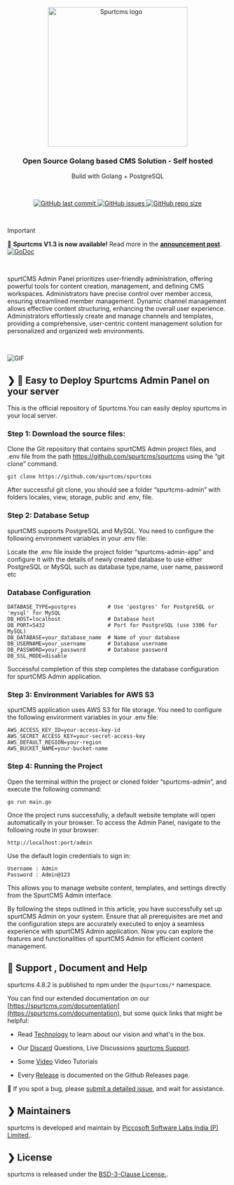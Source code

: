 
<p align="center">
  <a href="https://www.spurtcms.com/#gh-light-mode-only">
      <img src="https://spurtcms.com/public/img/SpurtCMSlogov1.2.1.svg" width="318px" alt="Spurtcms logo" />
  </a>
   
</p>
<h3 align="center">Open Source Golang based CMS Solution - Self hosted </h3>
<p align="center"> Build with Golang + PostgreSQL</p>


<br />
<p align="center">
  <a href="https://github.com/spurtcms/spurtcms/releases">
    <img src="https://img.shields.io/github/last-commit/spurtcms/spurtcms/main" alt="GitHub last commit" />
  

  </a>
  <a href="https://github.com/spurtcms/spurtcms/issues">
    <img src="https://img.shields.io/github/issues/spurtcms/spurtcms/main" alt="GitHub issues" />
    
  </a>

  <a href="https://github.com/spurtcms/spurtcms/releases">
    <img src="https://img.shields.io/github/repo-size/spurtcms/spurtcms" alt="GitHub repo size" />
             
  </a>
  


</p>
<br />

> [!IMPORTANT]
> 🎉 <strong>Spurtcms V1.3 is now available!</strong> Read more in the <a target="_blank" href="https://www.spurtcms.com/spurtcms-change-log" rel="dofollow"><strong>announcement post</strong></a>.[![GoDoc](https://godoc.org/github.com/spurtcms/block?status.svg)](https://pkg.go.dev/search?q=spurtcms)
<br />
<p>
spurtCMS Admin Panel prioritizes user-friendly administration, offering powerful tools for content creation, management, and defining CMS workspaces. Administrators have precise control over member access, ensuring streamlined member management. Dynamic channel management allows effective content structuring, enhancing the overall user experience. Administrators effortlessly create and manage channels and templates, providing a comprehensive, user-centric content management solution for personalized and organized web environments.
</p>
<br />

![GIF](https://dev.spurtcms.com/public/img/animated-gif-maker.gif)


## ❯  🚀 Easy to Deploy Spurtcms Admin Panel on your server

This is the official repository of Spurtcms.You can easily deploy spurtcms in your local server.

### Step 1: Download the source files:

Clone the Git repository that contains spurtCMS Admin project files, and .env file from the path https://github.com/spurtcms/spurtcms using the “git clone” command.

```
git clone https://github.com/spurtcms/spurtcms
```
After successful git clone, you should see a folder “spurtcms-admin” with folders locales, view, storage, public and  .env, file.


### Step 2: Database Setup

spurtCMS supports PostgreSQL and MySQL. You need to configure the following environment variables in your .env file:

Locate the .env file inside the project folder “spurtcms-admin-app” and configure it with the details of newly created database to use either PostgreSQL or MySQL such as database type,name, user name, password etc





### Database Configuration

```
DATABASE_TYPE=postgres          # Use 'postgres' for PostgreSQL or 'mysql' for MySQL
DB_HOST=localhost               # Database host
DB_PORT=5432                    # Port for PostgreSQL (use 3306 for MySQL)
DB_DATABASE=your_database_name  # Name of your database
DB_USERNAME=your_username       # Database username
DB_PASSWORD=your_password       # Database password
DB_SSL_MODE=disable

```






Successful completion of this step completes the database configuration for spurtCMS Admin application.

### Step 3: Environment Variables for AWS S3

spurtCMS application uses AWS S3 for file storage. You need to configure the following environment variables in your .env file:

```
AWS_ACCESS_KEY_ID=your-access-key-id
AWS_SECRET_ACCESS_KEY=your-secret-access-key
AWS_DEFAULT_REGION=your-region
AWS_BUCKET_NAME=your-bucket-name

```


### Step 4: Running the Project

Open the terminal within the project or cloned folder “spurtcms-admin”, and execute the following command:

```
go run main.go
```
Once the project runs successfully, a default website template will open automatically in your browser.
To access the Admin Panel, navigate to the following route in your browser:
```
http://localhost:port/admin
```
Use the default login credentials to sign in:

```
Username : Admin
Password : Admin@123
```

This allows you to manage website content, templates, and settings directly from the SpurtCMS Admin interface.

By following the steps outlined in this article, you have successfully set up spurtCMS Admin on your system. Ensure that all prerequisites are met and the configuration steps are accurately executed to enjoy a seamless experience with spurtCMS Admin application. Now you can explore the features and functionalities of spurtCMS Admin for efficient content management.

## 🤔 Support , Document and Help

spurtcms 4.8.2 is published to npm under the `@spurtcms/*` namespace.

You can find our extended documentation on our [https://spurtcms.com/documentation](https://spurtcms.com/documentation), but some quick links that might be helpful:

- Read [Technology](https://www.spurtcms.com/opensource-ecommerce-multivendor-nodejs-react-angular) to learn about our vision and what's in the box.

- Our [Discard](https://discord.com/invite/9TNgqUY24N) Questions, Live Discussions [spurtcms Support](https://picco.support).

- Some [Video](https://www.youtube.com/@spurtcms/videos) Video Tutorials 
- Every [Release](https://github.com/spurtcms/spurtcms-admin/releases) is documented on the Github Releases page.

🐞 If you spot a bug, please [submit a detailed issue](https://github.com/spurtcms/spurtcms-admin/issues/new), and wait for assistance.




## ❯ Maintainers
spurtcms is developed and maintain by [Piccosoft Software Labs India (P) Limited,](https://www.piccosoft.com).


## ❯ License

spurtcms is released under the [BSD-3-Clause License.](https://github.com/spurtcms/spurtcms/blob/master/LICENSE).
